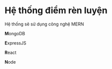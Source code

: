 # Hệ thống điểm rèn luyện
Hệ thống sẽ sử dụng công nghệ MERN

**M**ongoDB

**E**xpressJS

**R**eact

**N**ode
